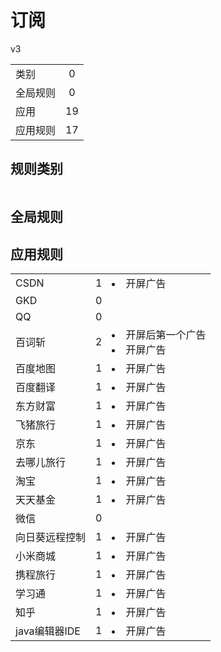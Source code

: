 # 订阅

v3

|||
| - |:-:|
|类别|0|
|全局规则|0|
|应用|19|
|应用规则|17|

## 规则类别

|||
| - |:-:|


## 全局规则



## 应用规则

||||
| - |:-:|-|
|CSDN|1|<li>开屏广告|
|GKD|0||
|QQ|0||
|百词斩|2|<li>开屏后第一个广告<li>开屏广告|
|百度地图|1|<li>开屏广告|
|百度翻译|1|<li>开屏广告|
|东方财富|1|<li>开屏广告|
|飞猪旅行|1|<li>开屏广告|
|京东|1|<li>开屏广告|
|去哪儿旅行|1|<li>开屏广告|
|淘宝|1|<li>开屏广告|
|天天基金|1|<li>开屏广告|
|微信|0||
|向日葵远程控制|1|<li>开屏广告|
|小米商城|1|<li>开屏广告|
|携程旅行|1|<li>开屏广告|
|学习通|1|<li>开屏广告|
|知乎|1|<li>开屏广告|
|java编辑器IDE|1|<li>开屏广告|
